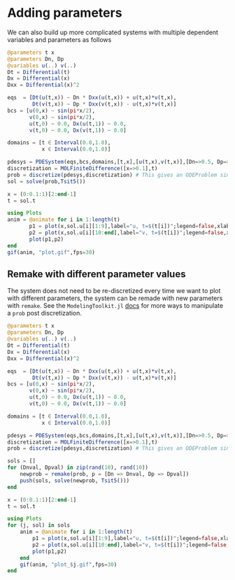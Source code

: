 # Adding parameters

We can also build up more complicated systems with multiple dependent variables and parameters as follows

```julia
@parameters t x
@parameters Dn, Dp
@variables u(..) v(..)
Dt = Differential(t)
Dx = Differential(x)
Dxx = Differential(x)^2

eqs  = [Dt(u(t,x)) ~ Dn * Dxx(u(t,x)) + u(t,x)*v(t,x), 
        Dt(v(t,x)) ~ Dp * Dxx(v(t,x)) - u(t,x)*v(t,x)]
bcs = [u(0,x) ~ sin(pi*x/2),
       v(0,x) ~ sin(pi*x/2),
       u(t,0) ~ 0.0, Dx(u(t,1)) ~ 0.0,
       v(t,0) ~ 0.0, Dx(v(t,1)) ~ 0.0]

domains = [t ∈ Interval(0.0,1.0),
           x ∈ Interval(0.0,1.0)]

pdesys = PDESystem(eqs,bcs,domains,[t,x],[u(t,x),v(t,x)],[Dn=>0.5, Dp=>2])
discretization = MOLFiniteDifference([x=>0.1],t)
prob = discretize(pdesys,discretization) # This gives an ODEProblem since it's time-dependent
sol = solve(prob,Tsit5())

x = (0:0.1:1)[2:end-1]
t = sol.t

using Plots
anim = @animate for i in 1:length(t)
       p1 = plot(x,sol.u[i][1:9],label="u, t=$(t[i])";legend=false,xlabel="x",ylabel="u",ylim=[0,1])
       p2 = plot(x,sol.u[i][10:end],label="v, t=$(t[i])";legend=false,xlabel="x",ylabel="v",ylim=[0,1])
       plot(p1,p2)
end
gif(anim, "plot.gif",fps=30)
```

## Remake with different parameter values

The system does not need to be re-discretized every time we want to plot with different parameters, the system can be remade with new parameters with `remake`. See the `ModelingToolkit.jl` [docs]() for more ways to manipulate a `prob` post discretization.

```julia
@parameters t x
@parameters Dn, Dp
@variables u(..) v(..)
Dt = Differential(t)
Dx = Differential(x)
Dxx = Differential(x)^2

eqs  = [Dt(u(t,x)) ~ Dn * Dxx(u(t,x)) + u(t,x)*v(t,x), 
        Dt(v(t,x)) ~ Dp * Dxx(v(t,x)) - u(t,x)*v(t,x)]
bcs = [u(0,x) ~ sin(pi*x/2),
       v(0,x) ~ sin(pi*x/2),
       u(t,0) ~ 0.0, Dx(u(t,1)) ~ 0.0,
       v(t,0) ~ 0.0, Dx(v(t,1)) ~ 0.0]

domains = [t ∈ Interval(0.0,1.0),
           x ∈ Interval(0.0,1.0)]

pdesys = PDESystem(eqs,bcs,domains,[t,x],[u(t,x),v(t,x)],[Dn=>0.5, Dp=>2])
discretization = MOLFiniteDifference([x=>0.1],t)
prob = discretize(pdesys,discretization) # This gives an ODEProblem since it's time-dependent

sols = []
for (Dnval, Dpval) in zip(rand(10), rand(10))
    newprob = remake(prob, p = [Dn => Dnval, Dp => Dpval])
    push(sols, solve(newprob, Tsit5()))
end

x = (0:0.1:1)[2:end-1]
t = sol.t

using Plots
for (j, sol) in sols
    anim = @animate for i in 1:length(t)
        p1 = plot(x,sol.u[i][1:9],label="u, t=$(t[i])";legend=false,xlabel="x",ylabel="u",ylim=[0,1])
        p2 = plot(x,sol.u[i][10:end],label="v, t=$(t[i])";legend=false,xlabel="x",ylabel="v",ylim=[0,1])
        plot(p1,p2)
    end
    gif(anim, "plot_$j.gif",fps=30)
end
```
